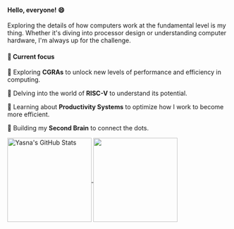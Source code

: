 #### Hello, everyone! 😄

Exploring the details of how computers work at the fundamental level is my thing. Whether it's diving into processor design or understanding computer hardware, I'm always up for the challenge.


#### 🎄 Current focus
🌱 Exploring **CGRAs** to unlock new levels of performance and efficiency in computing. 

🌱 Delving into the world of **RISC-V** to understand its potential. 

🌱 Learning about **Productivity Systems** to optimize how I work to become more efficient.

🌱 Building my **Second Brain** to connect the dots.


<p>
   <a href="#">
    <img align="center" src="https://github-profile-summary-cards.vercel.app/api/cards/stats?username=yasnakateb&theme=radical" height=191         alt="Yasna's GitHub Stats" />
   </a>
   <a href="#">
    <img align="center" src="https://github-readme-stats.vercel.app/api/top-langs/?username=yasnakateb&layout=compact&theme=radical" 
      height=191 />
   </a> 
</p>

